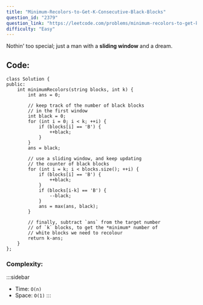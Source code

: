 ```yaml
---
title: "Minimum-Recolors-to-Get-K-Consecutive-Black-Blocks"
question_id: "2379"
question_link: "https://leetcode.com/problems/minimum-recolors-to-get-k-consecutive-black-blocks/"
difficulty: "Easy"
---
```


Nothin' too special; just a man with a **sliding window** and a dream.

## Code<span>:</span>

```{.cpp}
class Solution {
public:
    int minimumRecolors(string blocks, int k) {
        int ans = 0;
        
        // keep track of the number of black blocks
        // in the first window
        int black = 0;
        for (int i = 0; i < k; ++i) {
            if (blocks[i] == 'B') {
                ++black;
            }
        }
        ans = black;

        // use a sliding window, and keep updating
        // the counter of black blocks
        for (int i = k; i < blocks.size(); ++i) {
            if (blocks[i] == 'B') {
                ++black;
            }
            if (blocks[i-k] == 'B') {
                --black;
            }
            ans = max(ans, black);
        }

        // finally, subtract `ans` from the target number
        // of `k` blocks, to get the *minimum* number of 
        // white blocks we need to recolour
        return k-ans;
    }
};
```

### Complexity<span>:</span>

:::sidebar
- Time: `O(n)`
- Space: `O(1)`
:::
